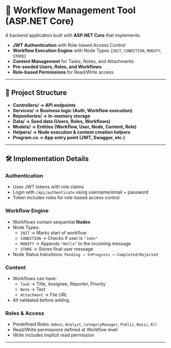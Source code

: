 # 🚀 Workflow Management Tool (ASP.NET Core)

A backend application built with **ASP.NET Core** that implements:

- **JWT Authentication** with Role-based Access Control
- **Workflow Execution Engine** with Node Types (`INIT`, `CONDITION`, `MODIFY`, `STORE`)
- **Content Management** for Tasks, Notes, and Attachments
- **Pre-seeded Users, Roles, and Workflows**
- **Role-based Permissions** for Read/Write access

---

## 📂 **Project Structure**

- **Controllers/ → API endpoints**
- **Services/ → Business logic (Auth, Workflow execution)**
- **Repositories/ → In-memory storage**
- **Data/ → Seed data (Users, Roles, Workflows)**
- **Models/ → Entities (Workflow, User, Node, Content, Role)**
- **Helpers/ → Node execution & content creation helpers**
- **Program.cs → App entry point (JWT, Swagger, etc.)**

---

## 🛠 **Implementation Details**

### **Authentication**

- Uses JWT tokens with role claims
- Login with `/api/authenticate` using username/email + password
- Token includes roles for role-based access control

### **Workflow Engine**

- Workflows contain sequential **Nodes**
- Node Types:
    - `INIT` → Marks start of workflow
    - `CONDITION` → Checks if user is `"John"`
    - `MODIFY` → Appends `"Hello"` to the incoming message
    - `STORE` → Stores final user message
- Node Status transitions: `Pending → InProgress → Completed/Rejected`

### **Content**

- Workflows can have:
    - `Task` → Title, Assignee, Reporter, Priority
    - `Note` → Text
    - `Attachment` → File URL
- All validated before adding

### **Roles & Access**

- Predefined Roles: `Admin`, `Analyst`, `CategoryManager`, `Public`, `Basic`, `All`
- Read/Write permissions defined at Workflow level
- Write includes implicit read permission

---


